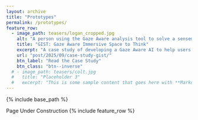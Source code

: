 ```yaml
---
layout: archive
title: "Prototypes"
permalink: /prototypes/
feature_row:
  - image_path: teasers/logan_cropped.jpg
    alt: "A person using the Gaze Aware analysis tool to solve a sensemaking puzzle"
    title: "GIST: Gaze Aware Immersive Space to Think"
    excerpt: "A case study of developing a Gaze Aware AI to help users make sense of raw data many to many connections."
    url: "post/2025/09/case-study-gist/"
    btn_label: "Read the Case Study"
    btn_class: "btn--inverse"
  # - image_path: teasers/colt.jpg
  #   title: "Placeholder 3"
  #   excerpt: "This is some sample content that goes here with **Markdown** formatting."
---
```


{% include base_path %}

Page Under Construction
{% include feature_row %}

<!-- {% for post in site.prototypes %}
  {% include archive-single.html %}
{% endfor %} -->

<!-- Collaborative Literature Review
======
Two or more people can join the immersive room to collaborate and ideate on different topics. They can create notes, labels, make connections, and organize layouts together. All the interactions can also be shared asynchronously with time-distributed collaborators.

<iframe width="560" height="315" src="https://www.youtube.com/embed/rvap4Vc_Xyk?si=zJhKIQw6nqDoi6Xl" title="YouTube video player" frameborder="0" allow="accelerometer; autoplay; clipboard-write; encrypted-media; gyroscope; picture-in-picture; web-share" referrerpolicy="strict-origin-when-cross-origin" allowfullscreen></iframe>

<br>
<hr>

Collaborative Inspection of Additive Manufacturing Defects
======
Two or more inspectors can observe and identify defects in additive manufacturing models by sychronous and asynchronous collaboration.

<iframe width="560" height="315" src="https://www.youtube.com/embed/9_4QCstI2ok?si=yujsEByUji7xnT1w" title="YouTube video player" frameborder="0" allow="accelerometer; autoplay; clipboard-write; encrypted-media; gyroscope; picture-in-picture; web-share" referrerpolicy="strict-origin-when-cross-origin" allowfullscreen></iframe> -->
